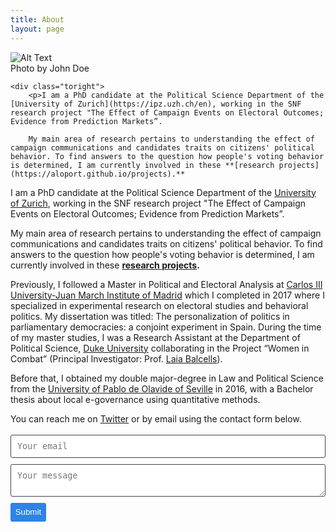 ```yaml
---
title: About
layout: page
---
```


<div class="side-by-side">
    <div class="toleft">
        <img class="image" src="https://aloport.github.io//assets/images/profile.jpg" alt="Alt Text">
        <figcaption class="caption">Photo by John Doe</figcaption>
    </div>

    <div class="toright">
        <p>I am a PhD candidate at the Political Science Department of the [University of Zurich](https://ipz.uzh.ch/en), working in the SNF research project "The Effect of Campaign Events on Electoral Outcomes; Evidence from Prediction Markets”.

        My main area of research pertains to understanding the effect of campaign communications and candidates traits on citizens' political behavior. To find answers to the question how people's voting behavior is determined, I am currently involved in these **[research projects](https://aloport.github.io/projects).**
</p>
    </div>
</div>

I am a PhD candidate at the Political Science Department of the [University of Zurich](https://ipz.uzh.ch/en), working in the SNF research project "The Effect of Campaign Events on Electoral Outcomes; Evidence from Prediction Markets”.

My main area of research pertains to understanding the effect of campaign communications and candidates traits on citizens' political behavior. To find answers to the question how people's voting behavior is determined, I am currently involved in these **[research projects](https://aloport.github.io/projects).**

Previously, I followed a Master in Political and Electoral Analysis at [Carlos III University-Juan March Institute of Madrid](https://ic3jm.es/en/) which I completed in 2017 where I specialized in experimental research on electoral studies and behavioral politics. My dissertation was titled: The personalization of politics in parliamentary democracies: a conjoint experiment in Spain. During the time of my master studies, I was a Research Assistant at the Department of Political Science, [Duke University](https://www.duke.edu/) collaborating in the Project “Women in Combat” (Principal Investigator: Prof. [Laia Balcells](https://www.laiabalcells.com/)).

Before that, I obtained my double major-degree in Law and Political Science from the [University of Pablo de Olavide of Seville](https://www.upo.es/portal/impe/web/portada?lang=en) in 2016, with a Bachelor thesis about local e-governance using quantitative methods.



You can reach me on [Twitter](https://twitter.com/bertous) or by email using the contact form below.

<form method="POST" action="https://formspree.io/alberto.lopezortega@uzh.ch">
  <input type="email" name="_replyto" placeholder="Your email">
  <textarea name="message" placeholder="Your message"></textarea>
  <input type="submit">
</form>

<style>
form input[type="email"], form textarea {
    width: 100%;
    vertical-align: middle;
    margin-top: 0.25em;
    margin-bottom: 0.5em;
    padding: 0.75em;
    font-family: monospace, sans-serif;
    font-weight: lighter;
    border-style: solid;
    border-color: #444;
    outline-color: #2e83e6;
    border-width: 1px;
    border-radius: 3px;
    transition: box-shadow .2s ease;
}

form input[type="submit"] {
    outline: none;
    color: white;
    background-color: #2e83e6;
    border-radius: 3px;
    padding: 0.5em;
    margin: 0.25em 0 0 0;
    border: 1px solid transparent;
    height: auto;
}
</style>
